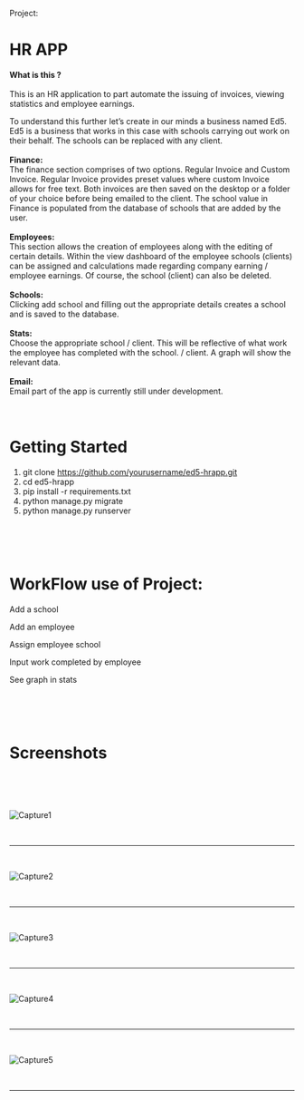 Project:<h1><b>HR APP</b></h1>


<b>What is this ? </b>
<br>
<br>
This is an HR application to part automate the issuing of invoices, viewing statistics and employee earnings.

To understand this further let’s create in our minds a business named Ed5. Ed5 is a business that works in this case with schools carrying out work on their behalf. The schools can be replaced with any client.
<br>
<br>
<b>Finance: </b>
<br>
The finance section comprises of two options. Regular Invoice and Custom Invoice. Regular Invoice provides preset values where custom Invoice allows for free text. Both invoices are then saved on the desktop or a folder of your choice before being emailed to the client.
The school value in Finance is populated from the database of schools that are added by the user.
<br>
<br>
<b>Employees: </b>
<br>
This section allows the creation of employees along with the editing of certain details. Within the view dashboard of the employee schools (clients) can be assigned and calculations made regarding company earning / employee earnings.
Of course, the school (client) can also be deleted.
<br>
<br>
<b>Schools: </b>
<br>
Clicking add school and filling out the appropriate details creates a school and is saved to the database.
<br>
<br>
<b>Stats: </b>
<br>
Choose the appropriate school / client. This will be reflective of what work the employee has completed with the school. / client. A graph will show the relevant data.
<br>
<br>
<b>Email: </b>
<br>
Email part of the app is currently still under development.
<br>
<br>
<br>
<h1><b>Getting Started</b></h1>

1.	git clone https://github.com/yourusername/ed5-hrapp.git
2.	cd ed5-hrapp
3.	pip install -r requirements.txt
4.	python manage.py migrate
5.	python manage.py runserver
<br>
<br>
<br>
<h1><b>WorkFlow use of Project:</b></h1>

Add a school

Add an employee

Assign employee school

Input work completed by employee

See graph in stats


<br>
<br>
<br>
<h1><b>Screenshots</b></h1>
<br>
<br>
<br>

![Capture1](https://github.com/andrewbyteforge/hrapp/assets/155364089/c7cb6a3b-8eeb-4cdb-893f-fa332984399e)

<br>
<hr>
<br>

![Capture2](https://github.com/andrewbyteforge/hrapp/assets/155364089/0d4c3eb0-fdc1-4ab3-bfc5-1d2da63f74c4)

<br>
<hr>
<br>

![Capture3](https://github.com/andrewbyteforge/hrapp/assets/155364089/e744b472-c9ae-4c14-9cce-48de6f4713e1)

<br>
<hr>
<br>

![Capture4](https://github.com/andrewbyteforge/hrapp/assets/155364089/7397d35a-6607-48d7-bb8b-0179cb21423b)


<br>
<hr>
<br>



![Capture5](https://github.com/andrewbyteforge/hrapp/assets/155364089/28d4cb46-7fca-4210-b7e4-bf32b07100bd)




<br>
<hr>
<br>




























































